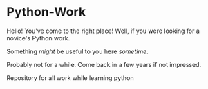 # Python-Work
Hello!  You've come to the right place!
Well, if you were looking for a novice's Python work.

Something *might* be useful to you here *sometime*.

Probably not for a while.  Come back in a few years if not impressed.

Repository for all work while learning python
